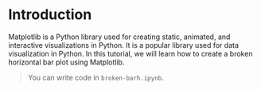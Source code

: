 # Introduction

Matplotlib is a Python library used for creating static, animated, and interactive visualizations in Python. It is a popular library used for data visualization in Python. In this tutorial, we will learn how to create a broken horizontal bar plot using Matplotlib.

> You can write code in `broken-barh.ipynb`.
